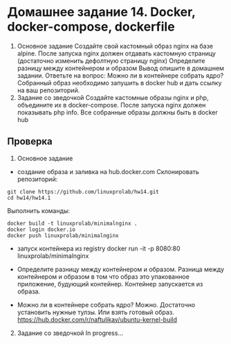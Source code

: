 # Домашнее задание 14. Docker, docker-compose, dockerfile 

1. Основное задание
Создайте свой кастомный образ nginx на базе alpine. После запуска nginx должен
отдавать кастомную страницу (достаточно изменить дефолтную страницу nginx)
Определите разницу между контейнером и образом
Вывод опишите в домашнем задании.
Ответьте на вопрос: Можно ли в контейнере собрать ядро?
Собранный образ необходимо запушить в docker hub и дать ссылку на ваш
репозиторий.
2. Задание со зведочкой 
Создайте кастомные образы nginx и php, объедините их в docker-compose.
После запуска nginx должен показывать php info.
Все собранные образы должны быть в docker hub
## Проверка
1. Основное задание
- создание образа и заливка на hub.docker.com
Склонировать репозиторий:
```
git clone https://github.com/linuxprolab/hw14.git
cd hw14/hw14.1
```
Выполнить команды:
```
docker build -t linuxprolab/minimalnginx .
docker login docker.io
docker push linuxprolab/minimalnginx
```
- запуск контейнера из registry
docker run -it -p 8080:80 linuxprolab/minimalnginx

- Определите разницу между контейнером и образом.
Разница между контейнером и образом в том что образ это упакованное приложение, будующий контейнер. Контейнер запускается из образа.

- Можно ли в контейнере собрать ядро?
Можно. Достаточно установить нужные тулзы. Или взять готовый образ.
https://hub.docker.com/r/naftulikay/ubuntu-kernel-build
2. Задание со зведочкой 
In progress...
